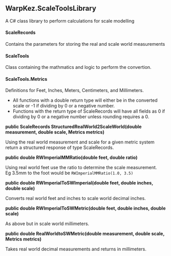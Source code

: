 ﻿## WarpKez.ScaleToolsLibrary

A C# class library to perform calculations for scale modelling

#### ScaleRecords

Contains the parameters for storing the real and scale world measurements

#### ScaleTools

Class containing the mathmatics and logic to perform the convertion.

#### ScaleTools.Metrics

Definitions for Feet, Inches, Meters, Centimeters, and Millimeters.

- All functions with a double return type will either be in the converted scale or -1 if dividing by 0 or a negative number.
- Functions with the return type of ScaleRecords will have all fields as 0 if dividing by 0 or a negative number unless rounding requires a 0.

**public ScaleRecords StructuredRealWorld2ScaleWorld(double measurement, double scale, Metrics metrics)**

Using the real world measurement and scale for a given metric system return a structured response of type ScaleRecords.

**public double RWImperialMMRatio(double feet, double ratio)**

Using real world feet use the ratio to determine the scale measurement.  
Eg 3.5mm to the foot would be `RWImperialMMRatio(1.0, 3.5)`

**public double RWImperialToSWImperial(double feet, double inches, double scale)**

Converts real world feet and inches to scale world decimal inches.

**public double RWImperialToSWMetric(double feet, double inches, double scale)**

As above but in scale world millimeters.

**public double RealWorldtoSWMetric(double measurement, double scale, Metrics metrics)**

Takes real world decimal measurements and returns in millimeters.